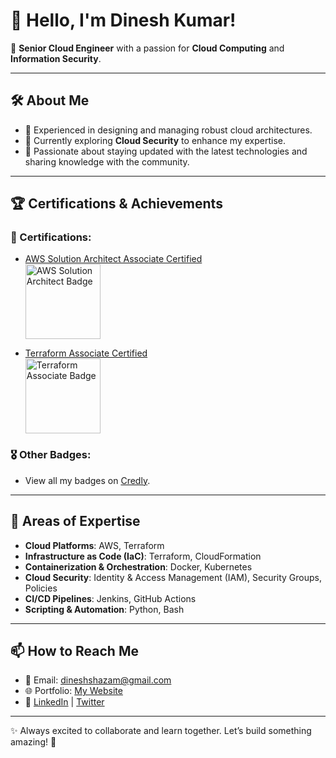 # 👋 Hello, I'm Dinesh Kumar!

🌟 **Senior Cloud Engineer** with a passion for **Cloud Computing** and **Information Security**.

---

## 🛠️ About Me

- 🚀 Experienced in designing and managing robust cloud architectures.
- 🌱 Currently exploring **Cloud Security** to enhance my expertise.
- 🎯 Passionate about staying updated with the latest technologies and sharing knowledge with the community.

---

## 🏆 Certifications & Achievements

### 🏅 Certifications:
- [AWS Solution Architect Associate Certified](https://www.credly.com/badges/2d10a7d6-5d9c-42ad-bb2a-affa59464ea4/email)  
  <img src="https://images.credly.com/size/220x220/images/4bc21d8b-4afe-4fbd-9a90-a9de8bf7b240/AWS-SolArchitect-Associate-2020.png" width="120" alt="AWS Solution Architect Badge">

- [Terraform Associate Certified](https://www.credly.com/badges/fcf8d86b-fc20-4c73-93a9-37ac26ff9565/public_url)  
  <img src="https://images.credly.com/size/220x220/images/01aa8b15-d9d1-4ca4-9c17-5f4e3d5d5df0/hashicorp-certified-terraform-associate.png" width="120" alt="Terraform Associate Badge">

### 🎖️ Other Badges:
- View all my badges on [Credly](https://www.credly.com/users/dinesh-kumar.814c78fc).  

---

## 🌟 Areas of Expertise

- **Cloud Platforms**: AWS, Terraform
- **Infrastructure as Code (IaC)**: Terraform, CloudFormation
- **Containerization & Orchestration**: Docker, Kubernetes
- **Cloud Security**: Identity & Access Management (IAM), Security Groups, Policies
- **CI/CD Pipelines**: Jenkins, GitHub Actions
- **Scripting & Automation**: Python, Bash

---

## 📫 How to Reach Me

- 📧 Email: [dineshshazam@gmail.com](mailto:dineshshazam@gmail.com)
- 🌐 Portfolio: [My Website](https://dineshdinu1607.wixsite.com/mysite)
- 🔗 [LinkedIn](https://linkedin.com/in/dineshshazam) | [Twitter](https://twitter.com/dineshshazam)

---

✨ Always excited to collaborate and learn together. Let’s build something amazing! 🚀

